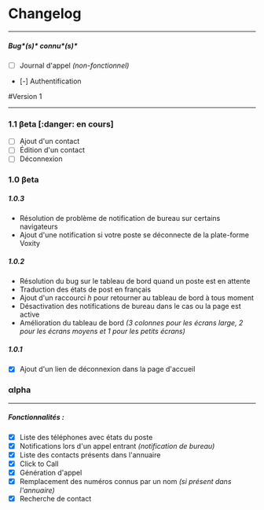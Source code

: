 # Changelog

---

##### Bug*(s)* connu*(s)*

 - [ ] Journal d'appel *(non-fonctionnel)*
 - [-] Authentification


#Version 1 

---

### 1.1 βeta [:danger: en cours]

 - [ ] Ajout d'un contact 
 - [ ] Édition d'un contact
 - [ ] Déconnexion

### 1.0 βeta

##### 1.0.3
 - Résolution de problème de notification de bureau sur certains navigateurs
 - Ajout d'une notification si votre poste se déconnecte de la plate-forme Voxity

##### 1.0.2
 - Résolution du bug sur le tableau de bord quand un poste est en attente
 - Traduction des états de post en français  
 - Ajout d'un raccourci *h* pour retourner au tableau de bord à tous moment
 - Désactivation des notifications de bureau dans le cas ou la page est active
 - Amélioration du tableau de bord *(3 colonnes pour les écrans large, 2 pour les écrans moyens et 1 pour les petits écrans)*

##### 1.0.1
 - [X] Ajout d'un lien de déconnexion dans la page d'accueil

### αlpha

---
##### Fonctionnalités :

 - [X] Liste des téléphones avec états du poste
 - [X] Notifications lors d'un appel entrant *(notification de bureau)*
 - [X] Liste des contacts présents dans l'annuaire
 - [X] Click to Call
 - [X] Génération d'appel
 - [X] Remplacement des numéros connus par un nom *(si présent dans l'annuaire)*
 - [X] Recherche de contact